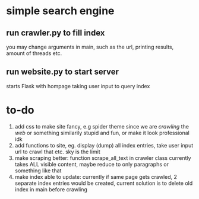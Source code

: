 # simple search engine

## run crawler.py to fill index 
you may change arguments in main, such as the url, printing results, amount of threads etc.

## run website.py to start server
starts Flask with hompage taking user input to query index


# to-do
1. add css to make site fancy, e.g spider theme since we are *crawling* the *web* or something similarily stupid and fun, or make it look professional idk
2. add functions to site, eg. display (dump) all index entries, take user input url to crawl that etc. sky is the limit 
3. make scraping better: function scrape\_all\_text in crawler class currently takes ALL visible content, maybe reduce to only paragraphs or something like that
4. make index able to update: currently if same page gets crawled, 2 separate index entries would be created, current solution is to delete old index in main before crawling
